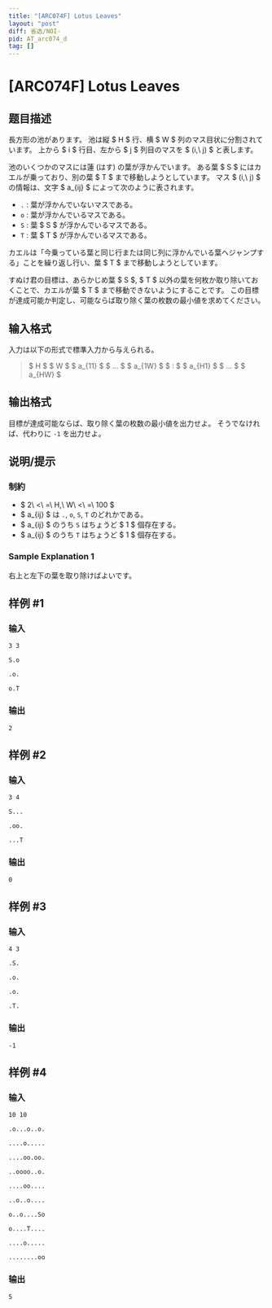 ```yaml
---
title: "[ARC074F] Lotus Leaves"
layout: "post"
diff: 省选/NOI-
pid: AT_arc074_d
tag: []
---
```


# [ARC074F] Lotus Leaves

## 题目描述

[problemUrl]: https://atcoder.jp/contests/arc074/tasks/arc074_d

長方形の池があります。 池は縦 $ H $ 行、横 $ W $ 列のマス目状に分割されています。 上から $ i $ 行目、左から $ j $ 列目のマスを $ (i,\ j) $ と表します。

池のいくつかのマスには蓮 (はす) の葉が浮かんでいます。 ある葉 $ S $ にはカエルが乗っており、別の葉 $ T $ まで移動しようとしています。 マス $ (i,\ j) $ の情報は、文字 $ a_{ij} $ によって次のように表されます。

- `.` : 葉が浮かんでいないマスである。
- `o` : 葉が浮かんでいるマスである。
- `S` : 葉 $ S $ が浮かんでいるマスである。
- `T` : 葉 $ T $ が浮かんでいるマスである。

カエルは「今乗っている葉と同じ行または同じ列に浮かんでいる葉へジャンプする」ことを繰り返し行い、葉 $ T $ まで移動しようとしています。

すぬけ君の目標は、あらかじめ葉 $ S $, $ T $ 以外の葉を何枚か取り除いておくことで、カエルが葉 $ T $ まで移動できないようにすることです。 この目標が達成可能か判定し、可能ならば取り除く葉の枚数の最小値を求めてください。

## 输入格式

入力は以下の形式で標準入力から与えられる。

> $ H $ $ W $ $ a_{11} $ $ ... $ $ a_{1W} $ $ : $ $ a_{H1} $ $ ... $ $ a_{HW} $

## 输出格式

目標が達成可能ならば、取り除く葉の枚数の最小値を出力せよ。 そうでなければ、代わりに `-1` を出力せよ。

## 说明/提示

### 制約

- $ 2\ <\ =\ H,\ W\ <\ =\ 100 $
- $ a_{ij} $ は `.`, `o`, `S`, `T` のどれかである。
- $ a_{ij} $ のうち `S` はちょうど $ 1 $ 個存在する。
- $ a_{ij} $ のうち `T` はちょうど $ 1 $ 個存在する。

### Sample Explanation 1

右上と左下の葉を取り除けばよいです。

## 样例 #1

### 输入

```
3 3
S.o
.o.
o.T
```

### 输出

```
2
```

## 样例 #2

### 输入

```
3 4
S...
.oo.
...T
```

### 输出

```
0
```

## 样例 #3

### 输入

```
4 3
.S.
.o.
.o.
.T.
```

### 输出

```
-1
```

## 样例 #4

### 输入

```
10 10
.o...o..o.
....o.....
....oo.oo.
..oooo..o.
....oo....
..o..o....
o..o....So
o....T....
....o.....
........oo
```

### 输出

```
5
```

